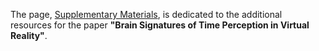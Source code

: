 The page, [Supplementary Materials](https://shrnkm.github.io/Brain-Signatures-of-Time-in-VR), is dedicated to the additional resources for the paper **"Brain Signatures of Time Perception in Virtual Reality"**.

